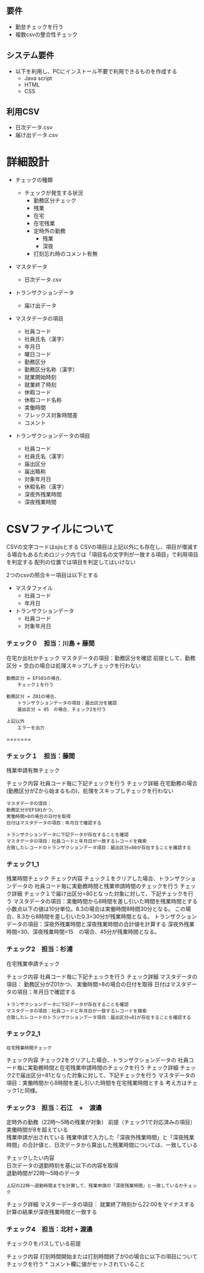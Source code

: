 ## 要件

* 勤怠チェックを行う
* 複数csvの整合性チェック

## システム要件

* 以下を利用し、PCにインストール不要で利用できるものを作成する
    * Java script
    * HTML
    * CSS

## 利用CSV
* 日次データ.csv
* 届け出データ.csv

# 詳細設計

* チェックの種類
    * チェックが発生する状況
        * 勤務区分チェック
        * 残業
        * 在宅
        * 在宅残業
        * 定時外の勤務
            * 残業
            * 深夜
        * 打刻忘れ時のコメント有無

* マスタデータ
    * 日次データ.csv
* トランザクションデータ
    * 届け出データ

* マスタデータの項目
    * 社員コード
    * 社員氏名（漢字）
    * 年月日
    * 曜日コード
    * 勤務区分
    * 勤務区分名称（漢字）
    * 就業開始時刻
    * 就業終了時刻
    * 休暇コード
    * 休暇コード名称
    * 実働時間
    * フレックス対象時間差
    * コメント
* トランザクションデータの項目
    * 社員コード
    * 社員氏名（漢字）
    * 届出区分
    * 届出略称
    * 対象年月日
    * 休暇名称（漢字）
    * 深夜外残業時間
    * 深夜残業時間

# CSVファイルについて
CSVの文字コードはsjisとする
CSVの項目は上記以外にも存在し、項目が増減する場合もあるためロジック内では「項目名の文字列が一致する項目」で利用項目を判定する
配列の位置では項目を判定してはいけない

2つのcsvの照合キー項目は以下とする
* マスタファイル
    * 社員コード
    * 年月日
* トランザクションデータ
    * 社員コード
    * 対象年月日

### チェック０　担当：川島 + 藤間
在宅か出社かチェック
マスタデータの項目：勤務区分を確認
前提として、勤務区分 = 空白の場合は処理スキップしチェックを行わない

    勤務区分 = EFS01の場合、
	    チェック１を行う
 
    勤務区分 = Z01の場合、
	    トランザクションデータの項目：届出区分を確認
	    届出区分 = 85　の場合、チェック2を行う
    
    上記以外    
		エラーを出力    
=======
### チェック１　担当：藤間
残業申請有無チェック

チェック内容
    社員コード毎に下記チェックを行う
チェック詳細
    在宅勤務の場合(勤務区分がZから始まるもの)、処理をスキップしチェックを行わない

    マスタデータの項目：
    勤務区分がEFS01かつ、
    実働時間>8の場合の日付を取得
    日付はマスタデータの項目：年月日で確認する

    トランザクションデータに下記データが存在することを確認
    マスタデータの項目：社員コードと年月日が一致するレコードを検索
    合致したレコードのトランザクションデータ項目：届出区分=80が存在することを確認する
### チェック1_1
残業時間チェック
チェック内容
    チェック１をクリアした場合、トランザクションデータの
    社員コード毎に実勤務時間と残業申請時間のチェックを行う
チェック詳細
    チェック１で届け出区分=80となった対象に対して、下記チェックを行う
    マスタデータの項目：実働時間から8時間を差し引いた時間を残業時間とする
        小数点以下の値は10分単位。8.3の場合は実働時間8時間30分となる。
        この場合、8.3から8時間を差し引いた0.3=30分が残業時間となる。
    トランザクションデータの項目：深夜外残業時間と深夜残業時間の合計値を計算する
        深夜外残業時間=30、深夜残業時間=15　の場合、45分が残業時間となる。
    

### チェック2　担当：杉浦
在宅残業申請チェック

チェック内容
    社員コード毎に下記チェックを行う
チェック詳細
    マスタデータの項目：
    勤務区分がZ01かつ、
    実働時間>8の場合の日付を取得
    日付はマスタデータの項目：年月日で確認する

    トランザクションデータに下記データが存在することを確認
    マスタデータの項目：社員コードと年月日が一致するレコードを検索
    合致したレコードのトランザクションデータ項目：届出区分=81が存在することを確認する
### チェック2_1
    在宅残業時間チェック
チェック内容
    チェック2をクリアした場合、トランザクションデータの
    社員コード毎に実勤務時間と在宅残業申請時間のチェックを行う
チェック詳細
    チェック2で届出区分=81となった対象に対して、下記チェックを行う
    マスタデータの項目：実働時間から8時間を差し引いた時間を在宅残業時間とする
        考え方はチェック1と同様。



### チェック3　担当：石江　+　渡邉
定時外の勤務（22時～5時の残業が対象）
前提（チェック1で対応済みの項目）		
    実働時間が8を超えている	
    残業申請が出されている	
    残業申請で入力した「深夜外残業時間」と「深夜残業時間」の合計値と、日次データから算出した残業時間については、一致している	
        
チェックしたい内容		
    日次データの退勤時刻を基に以下の内容を取得	
        退勤時間が22時～5時のデータ
        
    上記の22時～退勤時間までを計算して、残業申請の「深夜残業時間」と一致しているかチェック	

チェック詳細
    マスターデータの項目：
    就業終了時刻から22:00をマイナスする
    計算の結果が深夜残業時間と一致する


### チェック4　担当：北村 + 渡邉
チェック０をパスしている前提

チェック内容
    打刻時間開始または打刻時間終了が0の場合に以下の項目についてチェックを行う
    * コメント欄に値がセットされていること